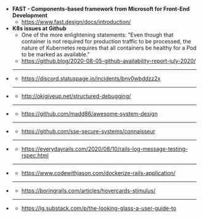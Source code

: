 - **FAST - Components-based framework from Microsoft for Front-End Development**
  - https://www.fast.design/docs/introduction/
- **K8s issues at Github**
  - One of the more enlightening statements: "Even though that container is not required for production traffic to be processed, the nature of Kubernetes requires that all containers be healthy for a Pod to be marked as available."
  - https://github.blog/2020-08-05-github-availability-report-july-2020/
- ****
  - https://discord.statuspage.io/incidents/bnv0wbddzz2x
- ****
  - http://okigiveup.net/structured-debugging/
- ****
  - https://github.com/madd86/awesome-system-design
- ****
  - https://github.com/sse-secure-systems/connaisseur
- ****
  - https://everydayrails.com/2020/08/10/rails-log-message-testing-rspec.html
- ****
  - https://www.codewithjason.com/dockerize-rails-application/
- ****
  - https://boringrails.com/articles/hovercards-stimulus/
- ****
  - https://lg.substack.com/p/the-looking-glass-a-user-guide-to